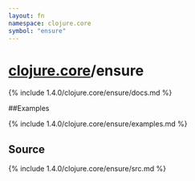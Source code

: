 ```yaml
---
layout: fn
namespace: clojure.core
symbol: "ensure"
---
```


# [clojure.core](../)/ensure

{% include 1.4.0/clojure.core/ensure/docs.md %}

##Examples

{% include 1.4.0/clojure.core/ensure/examples.md %}
## Source
{% include 1.4.0/clojure.core/ensure/src.md %}

